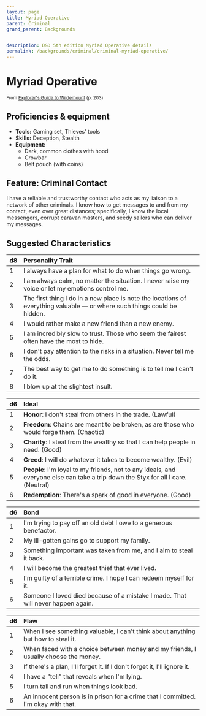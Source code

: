```yaml
---
layout: page
title: Myriad Operative
parent: Criminal
grand_parent: Backgrounds


description: D&D 5th edition Myriad Operative details
permalink: /backgrounds/criminal/criminal-myriad-operative/
---
```

# Myriad Operative

<small>From <a target="_blank" href="https://dnd.wizards.com/products/wildemount">Explorer's Guide to Wildemount</a> (p. 203)</small>


## Proficiencies & equipment

- **Tools:** Gaming set, Thieves' tools
- **Skills:** Deception, Stealth
- **Equipment:** 
  - Dark, common clothes with hood
  - Crowbar
  - Belt pouch (with coins)

## Feature: Criminal Contact


I have a reliable and trustworthy contact who acts as my liaison to a network of other criminals. I know how to get messages to and from my contact, even over great distances; specifically, I know the local messengers, corrupt caravan masters, and seedy sailors who can deliver my messages.

## Suggested Characteristics


| d8 | Personality Trait |
|:----------------------------|:------------------|
| 1 | I always have a plan for what to do when things go wrong. |
| 2 | I am always calm, no matter the situation. I never raise my voice or let my emotions control me. |
| 3 | The first thing I do in a new place is note the locations of everything valuable ― or where such things could be hidden. |
| 4 | I would rather make a new friend than a new enemy. |
| 5 | I am incredibly slow to trust. Those who seem the fairest often have the most to hide. |
| 6 | I don't pay attention to the risks in a situation. Never tell me the odds. |
| 7 | The best way to get me to do something is to tell me I can't do it. |
| 8 | I blow up at the slightest insult. |

| d6 | Ideal |
|:----------------------------|:------|
| 1 | **Honor**: I don't steal from others in the trade. (Lawful) |
| 2 | **Freedom**: Chains are meant to be broken, as are those who would forge them. (Chaotic) |
| 3 | **Charity**: I steal from the wealthy so that I can help people in need. (Good) |
| 4 | **Greed**: I will do whatever it takes to become wealthy. (Evil) |
| 5 | **People**: I'm loyal to my friends, not to any ideals, and everyone else can take a trip down the Styx for all I care. (Neutral) |
| 6 | **Redemption**: There's a spark of good in everyone. (Good) |

| d6 | Bond |
|:----------------------------|:------------------|
| 1 | I'm trying to pay off an old debt I owe to a generous benefactor. |
| 2 | My ill-gotten gains go to support my family. |
| 3 | Something important was taken from me, and I aim to steal it back. |
| 4 | I will become the greatest thief that ever lived. |
| 5 | I'm guilty of a terrible crime. I hope I can redeem myself for it. |
| 6 | Someone I loved died because of a mistake I made. That will never happen again. |

| d6 | Flaw |
|:----------------------------|:------------------|
| 1 | When I see something valuable, I can't think about anything but how to steal it. |
| 2 | When faced with a choice between money and my friends, I usually choose the money. |
| 3 | If there's a plan, I'll forget it. If I don't forget it, I'll ignore it. |
| 4 | I have a "tell" that reveals when I'm lying. |
| 5 | I turn tail and run when things look bad. |
| 6 | An innocent person is in prison for a crime that I committed. I'm okay with that. |